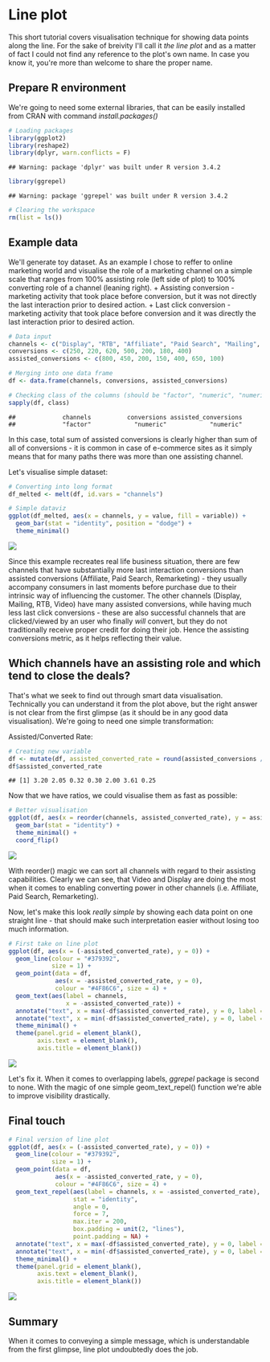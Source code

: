 Line plot
================

This short tutorial covers visualisation technique for showing data points along the line. For the sake of breivity I'll call it *the line plot* and as a matter of fact I could not find any reference to the plot's own name. In case you know it, you're more than welcome to share the proper name.

Prepare R environment
---------------------

We're going to need some external libraries, that can be easily installed from CRAN with command *install.packages()*

``` r
# Loading packages
library(ggplot2)
library(reshape2)
library(dplyr, warn.conflicts = F)
```

    ## Warning: package 'dplyr' was built under R version 3.4.2

``` r
library(ggrepel)
```

    ## Warning: package 'ggrepel' was built under R version 3.4.2

``` r
# Clearing the workspace
rm(list = ls())
```

Example data
------------

We'll generate toy dataset. As an example I chose to reffer to online marketing world and visualise the role of a marketing channel on a simple scale that ranges from 100% assisting role (left side of plot) to 100% converting role of a channel (leaning right). + Assisting conversion - marketing activity that took place before conversion, but it was not directly the last interaction prior to desired action. + Last click conversion - marketing activity that took place before conversion and it was directly the last interaction prior to desired action.

``` r
# Data input
channels <- c("Display", "RTB", "Affiliate", "Paid Search", "Mailing", "Video", "Remarketing")
conversions <- c(250, 220, 620, 500, 200, 180, 400)
assisted_conversions <- c(800, 450, 200, 150, 400, 650, 100)

# Merging into one data frame
df <- data.frame(channels, conversions, assisted_conversions)

# Checking class of the columns (should be "factor", "numeric", "numeric")
sapply(df, class)
```

    ##             channels          conversions assisted_conversions 
    ##             "factor"            "numeric"            "numeric"

In this case, total sum of assisted conversions is clearly higher than sum of all of conversions - it is common in case of e-commerce sites as it simply means that for many paths there was more than one assisting channel.

Let's visualise simple dataset:

``` r
# Converting into long format
df_melted <- melt(df, id.vars = "channels")

# Simple dataviz
ggplot(df_melted, aes(x = channels, y = value, fill = variable)) +
  geom_bar(stat = "identity", position = "dodge") +
  theme_minimal()
```

![](line_plot_files/figure-markdown_github-ascii_identifiers/unnamed-chunk-3-1.png)

Since this example recreates real life business situation, there are few channels that have substantially more last interaction conversions than assisted conversions (Affiliate, Paid Search, Remarketing) - they usually accompany consumers in last moments before purchase due to their intrinsic way of influencing the customer. The other channels (Display, Mailing, RTB, Video) have many assisted conversions, while having much less last click conversions - these are also successful channels that are clicked/viewed by an user who finally *will* convert, but they do not traditionally receive proper credit for doing their job. Hence the assisting conversions metric, as it helps reflecting their value.

Which channels have an assisting role and which tend to close the deals?
------------------------------------------------------------------------

That's what we seek to find out through smart data visualisation. Technically you can understand it from the plot above, but the right answer is not clear from the first glimpse (as it should be in any good data visualisation). We're going to need one simple transformation:

Assisted/Converted Rate:

``` r
# Creating new variable
df <- mutate(df, assisted_converted_rate = round(assisted_conversions / conversions, 2))
df$assisted_converted_rate
```

    ## [1] 3.20 2.05 0.32 0.30 2.00 3.61 0.25

Now that we have ratios, we could visualise them as fast as possible:

``` r
# Better visualisation
ggplot(df, aes(x = reorder(channels, assisted_converted_rate), y = assisted_converted_rate)) +
  geom_bar(stat = "identity") + 
  theme_minimal() + 
  coord_flip()
```

![](line_plot_files/figure-markdown_github-ascii_identifiers/unnamed-chunk-5-1.png)

With reorder() magic we can sort all channels with regard to their assisting capabilities. Clearly we can see, that Video and Display are doing the most when it comes to enabling converting power in other channels (i.e. Affiliate, Paid Search, Remarketing).

Now, let's make this look *really simple* by showing each data point on one straight line - that should make such interpretation easier without losing too much information.

``` r
# First take on line plot
ggplot(df, aes(x = (-assisted_converted_rate), y = 0)) +
  geom_line(colour = "#379392",
            size = 1) + 
  geom_point(data = df, 
             aes(x = -assisted_converted_rate, y = 0),
             colour = "#4F86C6", size = 4) +
  geom_text(aes(label = channels,
                x = -assisted_converted_rate)) + 
  annotate("text", x = max(-df$assisted_converted_rate), y = 0, label = "CONVERTING", hjust = 1, vjust = 2.1) +
  annotate("text", x = min(-df$assisted_converted_rate), y = 0, label = "ASSISTING", hjust = 0, vjust = 2.1) +
  theme_minimal() +
  theme(panel.grid = element_blank(),
        axis.text = element_blank(),
        axis.title = element_blank())
```

![](line_plot_files/figure-markdown_github-ascii_identifiers/unnamed-chunk-6-1.png)

Let's fix it. When it comes to overlapping labels, *ggrepel* package is second to none. With the magic of one simple geom\_text\_repel() function we're able to improve visibility drastically.

Final touch
-----------

``` r
# Final version of line plot
ggplot(df, aes(x = (-assisted_converted_rate), y = 0)) +
  geom_line(colour = "#379392",
            size = 1) + 
  geom_point(data = df, 
             aes(x = -assisted_converted_rate, y = 0),
             colour = "#4F86C6", size = 4) +
  geom_text_repel(aes(label = channels, x = -assisted_converted_rate), 
                  stat = "identity",
                  angle = 0,
                  force = 7,
                  max.iter = 200,
                  box.padding = unit(2, "lines"),
                  point.padding = NA) + 
  annotate("text", x = max(-df$assisted_converted_rate), y = 0, label = "CONVERTING", hjust = 1, vjust = 2) +
  annotate("text", x = min(-df$assisted_converted_rate), y = 0, label = "ASSISTING", hjust = 0, vjust = 2) +
  theme_minimal() +
  theme(panel.grid = element_blank(),
        axis.text = element_blank(),
        axis.title = element_blank())
```

![](line_plot_files/figure-markdown_github-ascii_identifiers/unnamed-chunk-7-1.png)

Summary
-------

When it comes to conveying a simple message, which is understandable from the first glimpse, line plot undoubtedly does the job.
